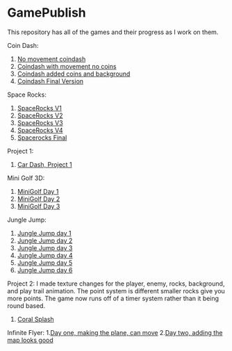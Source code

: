 # GamePublish
This repository has all of the games and their progress as I work on them.

Coin Dash:
1. [No movement coindash](player_scene_08_30)
2. [Coindash with movement no coins](Movement_8_30)
3. [Coindash added coins and background](pl_scene_09_04_24)
4. [Coindash Final Version](CompleteCoinDash)
   
Space Rocks:
1. [SpaceRocks V1](SpaceRocks1)
2. [SpaceRocks V2](SpaceRocks2)
3. [SpaceRocks V3](SpaceRocks3)
4. [SpaceRocks V4](SpaceRocks4)
5. [Spacerocks Final](SpaceRocksFinal)

Project 1:
1. [Car Dash, Project 1](CarDashFin)

Mini Golf 3D:
1. [MiniGolf Day 1](day1)
2. [MiniGolf Day 2](day2)
3. [MiniGolf Day 3](day3)

Jungle Jump:
1. [Jungle Jump day 1](JungleJumpDay1)
2. [Jungle Jump day 2](JungleJumpDay2)
3. [Jungle Jump day 3](JungleJumpDay3)
4. [Jungle Jump day 4](JungleJumpDay4)
5. [Jungle Jump day 5](JungleJumpDay5)
6. [Jungle Jump day 6](JungleJumpDay6)

Project 2:
I made texture changes for the player, enemy, rocks, background, and play trail animation. The point system is different smaller rocks give you more points. The game now runs off of a timer system rather than it being round based.
1. [Coral Splash](CoralSplash)

Infinite Flyer:
1.[Day one, making the plane, can move](Day1Flyer)
2.[Day two, adding the map looks good](Day2Flyer)
